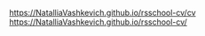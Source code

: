 https://NatalliaVashkevich.github.io/rsschool-cv/cv
https://NatalliaVashkevich.github.io/rsschool-cv/
